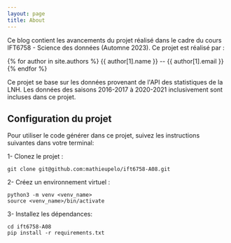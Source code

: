 ```yaml
---
layout: page
title: About
---
```


Ce blog contient les avancements du projet réalisé dans le cadre du cours IFT6758 - Science des données (Automne 
2023). Ce projet est réalisé par :

{% for author in site.authors %}
    {{ author[1].name }} -- {{ author[1].email }}
{% endfor %}

Ce projet se base sur les données provenant de l'API des statistiques de la LNH. Les données des saisons 2016-2017 à 2020-2021 inclusivement sont incluses dans ce projet.

## Configuration du projet

Pour utiliser le code générer dans ce projet, suivez les instructions suivantes dans votre terminal:

1- Clonez le projet :

```
git clone git@github.com:mathieupelo/ift6758-A08.git
```

2- Créez un environnement virtuel :

```
python3 -m venv <venv_name>
source <venv_name>/bin/activate
```

3- Installez les dépendances:

```
cd ift6758-A08
pip install -r requirements.txt
```